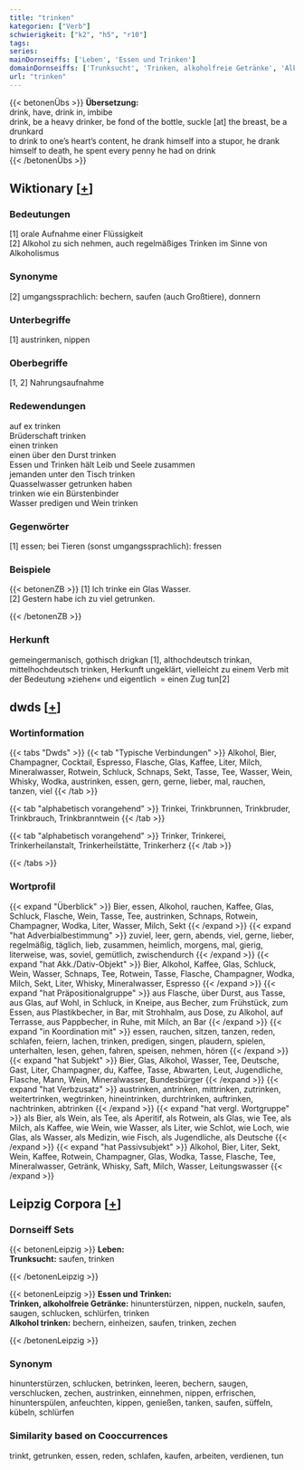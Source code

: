 ```yaml
---
title: "trinken"
kategorien: ["Verb"]
schwierigkeit: ["k2", "h5", "r10"]
tags:
series:
mainDornseiffs: ['Leben', 'Essen und Trinken']
domainDornseiffs: ['Trunksucht', 'Trinken, alkoholfreie Getränke', 'Alkohol trinken']
url: "trinken"
---
```


{{< betonenÜbs >}}
**Übersetzung:**  
drink, have, drink in, imbibe  
drink, be a heavy drinker, be fond of the bottle, suckle [at] the breast, be a drunkard  
to drink to one’s heart’s content, he drank himself into a stupor, he drank himself to death, he spent every penny he had on drink  
{{< /betonenÜbs >}}

## Wiktionary [[+](https://de.wiktionary.org/wiki/trinken)]

### Bedeutungen
[1] orale Aufnahme einer Flüssigkeit  
[2] Alkohol zu sich nehmen, auch regelmäßiges Trinken im Sinne von Alkoholismus  

### Synonyme
[2] umgangssprachlich: bechern,  saufen (auch  Großtiere), donnern  

### Unterbegriffe
[1] austrinken, nippen  

### Oberbegriffe
[1, 2] Nahrungsaufnahme  

### Redewendungen
auf ex trinken  
Brüderschaft trinken  
einen trinken  
einen über den Durst trinken  
Essen und Trinken hält Leib und Seele zusammen  
jemanden unter den Tisch trinken  
Quasselwasser getrunken haben  
trinken wie ein Bürstenbinder  
Wasser predigen und Wein trinken  

### Gegenwörter
[1] essen; bei Tieren (sonst umgangssprachlich): fressen  

### Beispiele
{{< betonenZB >}}
[1] Ich trinke ein Glas Wasser.  
[2] Gestern habe ich zu viel getrunken.  

{{< /betonenZB >}}
### Herkunft
gemeingermanisch, gothisch drigkan [1], althochdeutsch trinkan, mittelhochdeutsch trinken, Herkunft ungeklärt, vielleicht zu einem Verb mit der Bedeutung »ziehen« und eigentlich = einen Zug tun[2]  



## dwds [[+](https://www.dwds.de/wb/trinken)]

### Wortinformation
{{< tabs "Dwds" >}}
{{< tab "Typische Verbindungen" >}}
Alkohol, Bier, Champagner, Cocktail, Espresso, Flasche, Glas, Kaffee, Liter, Milch, Mineralwasser, Rotwein, Schluck, Schnaps, Sekt, Tasse, Tee, Wasser, Wein, Whisky, Wodka, austrinken, essen, gern, gerne, lieber, mal, rauchen, tanzen, viel
{{< /tab >}}

{{< tab "alphabetisch vorangehend" >}}
Trinkei, Trinkbrunnen, Trinkbruder, Trinkbrauch, Trinkbranntwein
{{< /tab >}}

{{< tab "alphabetisch vorangehend" >}}
Trinker, Trinkerei, Trinkerheilanstalt, Trinkerheilstätte, Trinkerherz
{{< /tab >}}

{{< /tabs >}}

### Wortprofil
{{< expand "Überblick" >}} Bier, essen, Alkohol, rauchen, Kaffee, Glas, Schluck, Flasche, Wein, Tasse, Tee, austrinken, Schnaps, Rotwein, Champagner, Wodka, Liter, Wasser, Milch, Sekt {{< /expand >}}
{{< expand "hat Adverbialbestimmung" >}} zuviel, leer, gern, abends, viel, gerne, lieber, regelmäßig, täglich, lieb, zusammen, heimlich, morgens, mal, gierig, literweise, was, soviel, gemütlich, zwischendurch {{< /expand >}}
{{< expand "hat Akk./Dativ-Objekt" >}} Bier, Alkohol, Kaffee, Glas, Schluck, Wein, Wasser, Schnaps, Tee, Rotwein, Tasse, Flasche, Champagner, Wodka, Milch, Sekt, Liter, Whisky, Mineralwasser, Espresso {{< /expand >}}
{{< expand "hat Präpositionalgruppe" >}} aus Flasche, über Durst, aus Tasse, aus Glas, auf Wohl, in Schluck, in Kneipe, aus Becher, zum Frühstück, zum Essen, aus Plastikbecher, in Bar, mit Strohhalm, aus Dose, zu Alkohol, auf Terrasse, aus Pappbecher, in Ruhe, mit Milch, an Bar {{< /expand >}}
{{< expand "in Koordination mit" >}} essen, rauchen, sitzen, tanzen, reden, schlafen, feiern, lachen, trinken, predigen, singen, plaudern, spielen, unterhalten, lesen, gehen, fahren, speisen, nehmen, hören {{< /expand >}}
{{< expand "hat Subjekt" >}} Bier, Glas, Alkohol, Wasser, Tee, Deutsche, Gast, Liter, Champagner, du, Kaffee, Tasse, Abwarten, Leut, Jugendliche, Flasche, Mann, Wein, Mineralwasser, Bundesbürger {{< /expand >}}
{{< expand "hat Verbzusatz" >}} austrinken, antrinken, mittrinken, zutrinken, weitertrinken, wegtrinken, hineintrinken, durchtrinken, auftrinken, nachtrinken, abtrinken {{< /expand >}}
{{< expand "hat vergl. Wortgruppe" >}} als Bier, als Wein, als Tee, als Aperitif, als Rotwein, als Glas, wie Tee, als Milch, als Kaffee, wie Wein, wie Wasser, als Liter, wie Schlot, wie Loch, wie Glas, als Wasser, als Medizin, wie Fisch, als Jugendliche, als Deutsche {{< /expand >}}
{{< expand "hat Passivsubjekt" >}} Alkohol, Bier, Liter, Sekt, Wein, Kaffee, Rotwein, Champagner, Glas, Wodka, Tasse, Flasche, Tee, Mineralwasser, Getränk, Whisky, Saft, Milch, Wasser, Leitungswasser {{< /expand >}}

## Leipzig Corpora [[+](https://corpora.uni-leipzig.de/en/res?word=trinken&corpusId=deu_newscrawl-public_2018)]

### Dornseiff Sets
{{< betonenLeipzig >}}
**Leben:**  
**Trunksucht:** saufen, trinken  

{{< /betonenLeipzig >}}


{{< betonenLeipzig >}}
**Essen und Trinken:**  
**Trinken, alkoholfreie Getränke:** hinunterstürzen, nippen, nuckeln, saufen, saugen, schlucken, schlürfen, trinken  
**Alkohol trinken:** bechern, einheizen, saufen, trinken, zechen  

{{< /betonenLeipzig >}}

### Synonym
hinunterstürzen, schlucken, betrinken, leeren, bechern, saugen, verschlucken, zechen, austrinken, einnehmen, nippen, erfrischen, hinunterspülen, anfeuchten, kippen, genießen, tanken, saufen, süffeln, kübeln, schlürfen


### Similarity based on Cooccurrences
trinkt, getrunken, essen, reden, schlafen, kaufen, arbeiten, verdienen, tun

